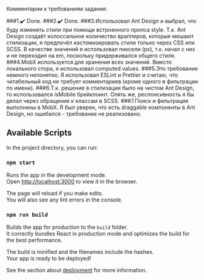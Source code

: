 Комментарии к требованиям задания:

###1.✔️ Done.
###2.✔️ Done.
###3.Использовал Ant Design и выбрал, что буду изменять стили при помощи встроенного пропса style. T.к. Ant Design создаёт колоссальное количество врапперов, которые мешают стилизации, я предпочёл кастомизировать стили только через CSS или SCSS. В качестве значений я использовал пиксели (px), т.к. начал с них и не переходил на em, поскольку придерживался общего стиля.
###4.MobX используется для хранения всех значений. Вместо локального стора, я использовал computed values.
###5.Это требование немного непонятно. Я использовал ESLint и Prettier и считаю, что читабельный код не требует комментариев (кроме одного в фильтрации по имени).
###6.T.к. решение в стилизации было на чистом Ant Design, то использовался isMobile брейкпоинт. Опять же, респонсивность я бы делал через обращение к классам в SCSS.
###7.Поиск и фильтрация выполнены в MobX. Я был уверен, что есть draggable компоненты в Ant Design, но ошибался - требование не реализовано.

## Available Scripts

In the project directory, you can run:

### `npm start`

Runs the app in the development mode.\
Open [http://localhost:3000](http://localhost:3000) to view it in the browser.

The page will reload if you make edits.\
You will also see any lint errors in the console.

### `npm run build`

Builds the app for production to the `build` folder.\
It correctly bundles React in production mode and optimizes the build for the best performance.

The build is minified and the filenames include the hashes.\
Your app is ready to be deployed!

See the section about [deployment](https://facebook.github.io/create-react-app/docs/deployment) for more information.
